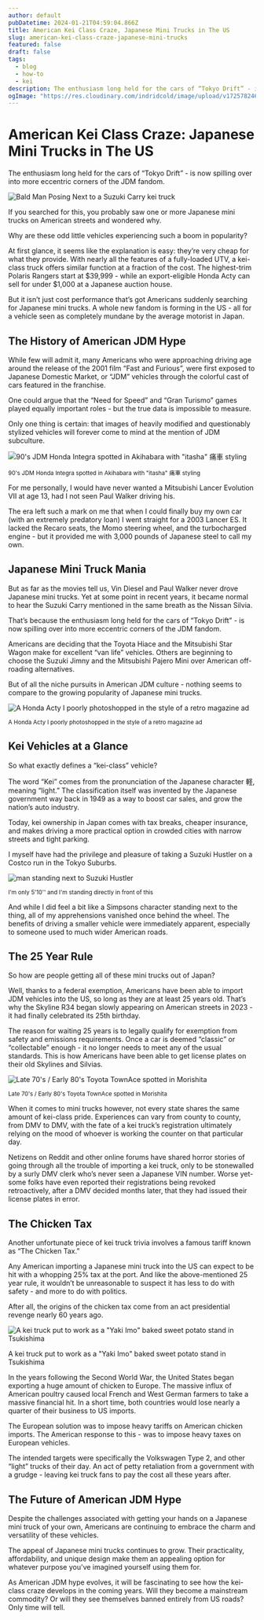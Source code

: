 ```yaml
---
author: default
pubDatetime: 2024-01-21T04:59:04.866Z
title: American Kei Class Craze, Japanese Mini Trucks in The US
slug: american-kei-class-craze-japanese-mini-trucks
featured: false
draft: false
tags:
  - blog
  - how-to
  - kei
description: The enthusiasm long held for the cars of “Tokyo Drift” - is now spilling over into more eccentric corners of the JDM fandom.
ogImage: "https://res.cloudinary.com/indridcold/image/upload/v1725782468/JDM/qusjiokmd22ltkxxu84f.webp"
---
```

American Kei Class Craze: Japanese Mini Trucks in The US
========================================================

The enthusiasm long held for the cars of “Tokyo Drift” - is now spilling over into more eccentric corners of the JDM fandom.

![Bald Man Posing Next to a Suzuki Carry kei truck](https://res.cloudinary.com/indridcold/image/upload/v1725782468/JDM/qusjiokmd22ltkxxu84f.webp)

If you searched for this, you probably saw one or more Japanese mini trucks on American streets and wondered why.

Why are these odd little vehicles experiencing such a boom in popularity?

At first glance, it seems like the explanation is easy: they’re very cheap for what they provide. With nearly all the features of a fully-loaded UTV, a kei-class truck offers similar function at a fraction of the cost. The highest-trim Polaris Rangers start at $39,999 - while an export-eligible Honda Acty can sell for under $1,000 at a Japanese auction house.

But it isn’t just cost performance that’s got Americans suddenly searching for Japanese mini trucks. A whole new fandom is forming in the US - all for a vehicle seen as completely mundane by the average motorist in Japan.

The History of American JDM Hype
--------------------------------

While few will admit it, many Americans who were approaching driving age around the release of the 2001 film “Fast and Furious”, were first exposed to Japanese Domestic Market, or “JDM” vehicles through the colorful cast of cars featured in the franchise.

One could argue that the “Need for Speed” and “Gran Turismo” games played equally important roles - but the true data is impossible to measure.

Only one thing is certain: that images of heavily modified and questionably stylized vehicles will forever come to mind at the mention of JDM subculture.

![90's JDM Honda Integra spotted in Akihabara with "itasha" 痛車 styling](https://res.cloudinary.com/indridcold/image/upload/v1725782468/JDM/z6d6rfoaa2w5cbglfyqd.webp)

<small>90's JDM Honda Integra spotted in Akihabara with "itasha" 痛車 styling</small>

For me personally, I would have never wanted a Mitsubishi Lancer Evolution VII at age 13, had I not seen Paul Walker driving his.

The era left such a mark on me that when I could finally buy my own car (with an extremely predatory loan) I went straight for a 2003 Lancer ES. It lacked the Recaro seats, the Momo steering wheel, and the turbocharged engine - but it provided me with 3,000 pounds of Japanese steel to call my own.

Japanese Mini Truck Mania
-------------------------

But as far as the movies tell us, Vin Diesel and Paul Walker never drove Japanese mini trucks. Yet at some point in recent years, it became normal to hear the Suzuki Carry mentioned in the same breath as the Nissan Silvia.

That’s because the enthusiasm long held for the cars of “Tokyo Drift” - is now spilling over into more eccentric corners of the JDM fandom.

Americans are deciding that the Toyota Hiace and the Mitsubishi Star Wagon make for excellent “van life” vehicles. Others are beginning to choose the Suzuki Jimny and the Mitsubishi Pajero Mini over American off-roading alternatives.

But of all the niche pursuits in American JDM culture - nothing seems to compare to the growing popularity of Japanese mini trucks.

![A Honda Acty I poorly photoshopped in the style of a retro magazine ad](https://res.cloudinary.com/indridcold/image/upload/v1725782468/JDM/bbxovfgn4ylw1lhynmen.webp)

<small>A Honda Acty I poorly photoshopped in the style of a retro magazine ad</small>

Kei Vehicles at a Glance
------------------------

So what exactly defines a “kei-class” vehicle?

The word “Kei” comes from the pronunciation of the Japanese character 軽, meaning “light.” The classification itself was invented by the Japanese government way back in 1949 as a way to boost car sales, and grow the nation’s auto industry.

Today, kei ownership in Japan comes with tax breaks, cheaper insurance, and makes driving a more practical option in crowded cities with narrow streets and tight parking.

I myself have had the privilege and pleasure of taking a Suzuki Hustler on a Costco run in the Tokyo Suburbs.

![man standing next to Suzuki Hustler](https://res.cloudinary.com/indridcold/image/upload/v1725782467/JDM/zv0uvs9tngfc6v2lhryi.webp)

<small>I'm only 5'10'' and I'm standing directly in front of this</small>

And while I did feel a bit like a Simpsons character standing next to the thing, all of my apprehensions vanished once behind the wheel. The benefits of driving a smaller vehicle were immediately apparent, especially to someone used to much wider American roads.

The 25 Year Rule
----------------

So how are people getting all of these mini trucks out of Japan?

Well, thanks to a federal exemption, Americans have been able to import JDM vehicles into the US, so long as they are at least 25 years old. That’s why the Skyline R34 began slowly appearing on American streets in 2023 - it had finally celebrated its 25th birthday.

The reason for waiting 25 years is to legally qualify for exemption from safety and emissions requirements. Once a car is deemed “classic” or “collectable” enough - it no longer needs to meet any of the usual standards. This is how Americans have been able to get license plates on their old Skylines and Silvias.

![Late 70's / Early 80's Toyota TownAce spotted in Morishita](https://res.cloudinary.com/indridcold/image/upload/v1725782467/JDM/aqlfhqmvxbooji7cvskg.webp)

<small>Late 70's / Early 80's Toyota TownAce spotted in Morishita</small>

When it comes to mini trucks however, not every state shares the same amount of kei-class pride. Experiences can vary from county to county, from DMV to DMV, with the fate of a kei truck’s registration ultimately relying on the mood of whoever is working the counter on that particular day.

Netizens on Reddit and other online forums have shared horror stories of going through all the trouble of importing a kei truck, only to be stonewalled by a surly DMV clerk who’s never seen a Japanese VIN number. Worse yet- some folks have even reported their registrations being revoked retroactively, after a DMV decided months later, that they had issued their license plates in error.

The Chicken Tax
---------------

Another unfortunate piece of kei truck trivia involves a famous tariff known as “The Chicken Tax.”

Any American importing a Japanese mini truck into the US can expect to be hit with a whopping 25% tax at the port. And like the above-mentioned 25 year rule, it wouldn’t be unreasonable to suspect it has less to do with safety - and more to do with politics.

After all, the origins of the chicken tax come from an act presidential revenge nearly 60 years ago.

![A kei truck put to work as a "Yaki Imo" baked sweet potato stand in Tsukishima](https://res.cloudinary.com/indridcold/image/upload/v1725782467/JDM/sbvafzimr9a618ujhxnk.webp)

A kei truck put to work as a "Yaki Imo" baked sweet potato stand in Tsukishima

In the years following the Second World War, the United States began exporting a huge amount of chicken to Europe. The massive influx of American poultry caused local French and West German farmers to take a massive financial hit. In a short time, both countries would lose nearly a quarter of their business to US imports.

The European solution was to impose heavy tariffs on American chicken imports. The American response to this - was to impose heavy taxes on European vehicles.

The intended targets were specifically the Volkswagen Type 2, and other “light” trucks of their day. An act of petty retaliation from a government with a grudge - leaving kei truck fans to pay the cost all these years after.

The Future of American JDM Hype
-------------------------------

Despite the challenges associated with getting your hands on a Japanese mini truck of your own, Americans are continuing to embrace the charm and versatility of these vehicles.

The appeal of Japanese mini trucks continues to grow. Their practicality, affordability, and unique design make them an appealing option for whatever purpose you've imagined yourself using them for.

As American JDM hype evolves, it will be fascinating to see how the kei-class craze develops in the coming years. Will they become a mainstream commodity? Or will they see themselves banned entirely from US roads? Only time will tell.